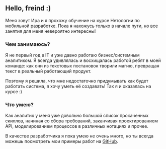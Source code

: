 ## Hello, freind :)

Меня зовут Ира и я прохожу обучение на курсе Нетологии по мобильной разработке. Пока я нахожусь только в начале пути, но все занятия для меня невероятно интересны!



### Чем занимаюсь? 

Я не первый год в IT и уже давно работаю бизнес/системным аналитиком. Я всегда удивлялась и восхищалась работой ребят в моей команде: как они из текстовых постановок творили магию, превращая текст в реальный работающий продукт. 

Поэтому я решила, что мне недостаточно придумывать как будет работать система, я хочу уметь её создавать! Так я и оказалась на курсе :)



### Что умею?

Как аналитик у меня уже довольно большой список прокаченных скиллов, начиная со сбора требований, заканчивая проектированием API, моделированием процессов в различных нотациях и прочее. 

В качестве разработчика я пока умею не очень много, но ты всегда можешь посмотреть мои примеры работ на [GitHub](https://github.com/iren-la).
